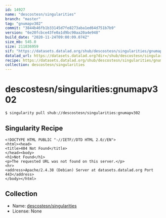 ```yaml
---
id: 14927
name: "descostesn/singularities"
branch: "master"
tag: "gnumapv302"
commit: "3844b46fb1b33145d7fe8273aba1ed64d751b7b9"
version: "6e20fcbce43fe0a1d9bc90aa20a4e948"
build_date: "2020-11-24T09:00:09.074Z"
size_mb: 545.0
size: 211836959
sif: "https://datasets.datalad.org/shub/descostesn/singularities/gnumapv302/2020-11-24-3844b46f-6e20fcbc/6e20fcbce43fe0a1d9bc90aa20a4e948.sif"
datalad_url: https://datasets.datalad.org?dir=/shub/descostesn/singularities/gnumapv302/2020-11-24-3844b46f-6e20fcbc/
recipe: https://datasets.datalad.org/shub/descostesn/singularities/gnumapv302/2020-11-24-3844b46f-6e20fcbc/Singularity
collection: descostesn/singularities
---
```


# descostesn/singularities:gnumapv302

```bash
$ singularity pull shub://descostesn/singularities:gnumapv302
```

## Singularity Recipe

```singularity
<!DOCTYPE HTML PUBLIC "-//IETF//DTD HTML 2.0//EN">
<html><head>
<title>404 Not Found</title>
</head><body>
<h1>Not Found</h1>
<p>The requested URL was not found on this server.</p>
<hr>
<address>Apache/2.4.38 (Debian) Server at datasets.datalad.org Port 443</address>
</body></html>
```

## Collection

 - Name: [descostesn/singularities](https://github.com/descostesn/singularities)
 - License: None

